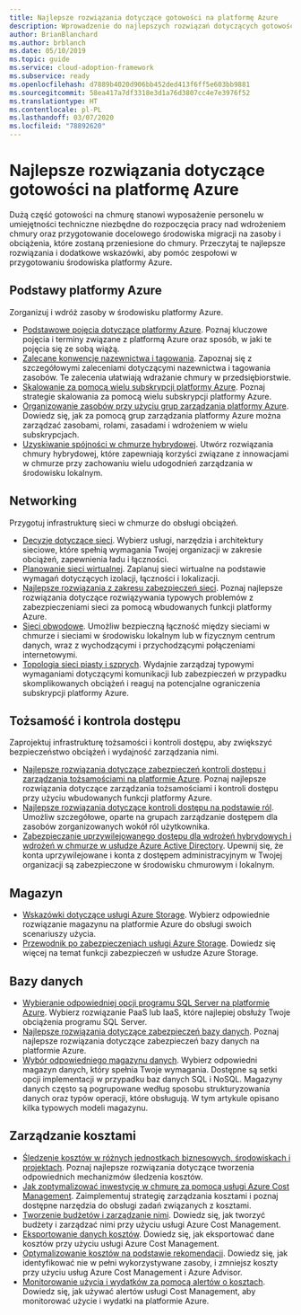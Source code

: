 ```yaml
---
title: Najlepsze rozwiązania dotyczące gotowości na platformę Azure
description: Wprowadzenie do najlepszych rozwiązań dotyczących gotowości na platformę Azure.
author: BrianBlanchard
ms.author: brblanch
ms.date: 05/10/2019
ms.topic: guide
ms.service: cloud-adoption-framework
ms.subservice: ready
ms.openlocfilehash: d7889b4020d906bb452ded413f6ff5e603bb9881
ms.sourcegitcommit: 58ea417a7df3318e3d1a76d3807cc4e7e3976f52
ms.translationtype: HT
ms.contentlocale: pl-PL
ms.lasthandoff: 03/07/2020
ms.locfileid: "78892620"
---
```

# <a name="best-practices-for-azure-readiness"></a>Najlepsze rozwiązania dotyczące gotowości na platformę Azure

Dużą część gotowości na chmurę stanowi wyposażenie personelu w umiejętności techniczne niezbędne do rozpoczęcia pracy nad wdrożeniem chmury oraz przygotowanie docelowego środowiska migracji na zasoby i obciążenia, które zostaną przeniesione do chmury. Przeczytaj te najlepsze rozwiązania i dodatkowe wskazówki, aby pomóc zespołowi w przygotowaniu środowiska platformy Azure.

## <a name="azure-fundamentals"></a>Podstawy platformy Azure

Zorganizuj i wdróż zasoby w środowisku platformy Azure.

- [Podstawowe pojęcia dotyczące platformy Azure](../considerations/fundamental-concepts.md). Poznaj kluczowe pojęcia i terminy związane z platformą Azure oraz sposób, w jaki te pojęcia się ze sobą wiążą.
- [Zalecane konwencje nazewnictwa i tagowania](../azure-best-practices/naming-and-tagging.md). Zapoznaj się z szczegółowymi zaleceniami dotyczącymi nazewnictwa i tagowania zasobów. Te zalecenia ułatwiają wdrażanie chmury w przedsiębiorstwie.
- [Skalowanie za pomocą wielu subskrypcji platformy Azure](../azure-best-practices/scaling-subscriptions.md). Poznaj strategie skalowania za pomocą wielu subskrypcji platformy Azure.
- [Organizowanie zasobów przy użyciu grup zarządzania platformy Azure](https://docs.microsoft.com/azure/governance/management-groups/?toc=https://docs.microsoft.com/azure/cloud-adoption-framework/toc.json&bc=https://docs.microsoft.com/azure/cloud-adoption-framework/_bread/toc.json). Dowiedz się, jak za pomocą grup zarządzania platformy Azure można zarządzać zasobami, rolami, zasadami i wdrożeniem w wielu subskrypcjach.
- [Uzyskiwanie spójności w chmurze hybrydowej](../considerations/hybrid-consistency.md). Utwórz rozwiązania chmury hybrydowej, które zapewniają korzyści związane z innowacjami w chmurze przy zachowaniu wielu udogodnień zarządzania w środowisku lokalnym.

## <a name="networking"></a>Networking

Przygotuj infrastrukturę sieci w chmurze do obsługi obciążeń.

- [Decyzje dotyczące sieci](../considerations/networking-options.md). Wybierz usługi, narzędzia i architektury sieciowe, które spełnią wymagania Twojej organizacji w zakresie obciążeń, zapewnienia ładu i łączności.
- [Planowanie sieci wirtualnej](https://docs.microsoft.com/azure/virtual-network/virtual-network-vnet-plan-design-arm?toc=https://docs.microsoft.com/azure/cloud-adoption-framework/toc.json&bc=https://docs.microsoft.com/azure/cloud-adoption-framework/_bread/toc.json). Zaplanuj sieci wirtualne na podstawie wymagań dotyczących izolacji, łączności i lokalizacji.
- [Najlepsze rozwiązania z zakresu zabezpieczeń sieci](https://docs.microsoft.com/azure/security/azure-security-network-security-best-practices?toc=https://docs.microsoft.com/azure/cloud-adoption-framework/toc.json&bc=https://docs.microsoft.com/azure/cloud-adoption-framework/_bread/toc.json). Poznaj najlepsze rozwiązania dotyczące rozwiązywania typowych problemów z zabezpieczeniami sieci za pomocą wbudowanych funkcji platformy Azure.
- [Sieci obwodowe](./perimeter-networks.md). Umożliw bezpieczną łączność między sieciami w chmurze i sieciami w środowisku lokalnym lub w fizycznym centrum danych, wraz z wychodzącymi i przychodzącymi połączeniami internetowymi.
- [Topologia sieci piasty i szprych](./hub-spoke-network-topology.md). Wydajnie zarządzaj typowymi wymaganiami dotyczącymi komunikacji lub zabezpieczeń w przypadku skomplikowanych obciążeń i reaguj na potencjalne ograniczenia subskrypcji platformy Azure.

## <a name="identity-and-access-control"></a>Tożsamość i kontrola dostępu

Zaprojektuj infrastrukturę tożsamości i kontroli dostępu, aby zwiększyć bezpieczeństwo obciążeń i wydajność zarządzania nimi.

- [Najlepsze rozwiązania dotyczące zabezpieczeń kontroli dostępu i zarządzania tożsamościami na platformie Azure](https://docs.microsoft.com/azure/security/azure-security-identity-management-best-practices?toc=https://docs.microsoft.com/azure/cloud-adoption-framework/toc.json&bc=https://docs.microsoft.com/azure/cloud-adoption-framework/_bread/toc.json). Poznaj najlepsze rozwiązania dotyczące zarządzania tożsamościami i kontroli dostępu przy użyciu wbudowanych funkcji platformy Azure.
- [Najlepsze rozwiązania dotyczące kontroli dostępu na podstawie ról](../considerations/roles.md). Umożliw szczegółowe, oparte na grupach zarządzanie dostępem dla zasobów zorganizowanych wokół ról użytkownika.
- [Zabezpieczanie uprzywilejowanego dostępu dla wdrożeń hybrydowych i wdrożeń w chmurze w usłudze Azure Active Directory](https://docs.microsoft.com/azure/active-directory/users-groups-roles/directory-admin-roles-secure?toc=https://docs.microsoft.com/azure/cloud-adoption-framework/toc.json&bc=https://docs.microsoft.com/azure/cloud-adoption-framework/_bread/toc.json). Upewnij się, że konta uprzywilejowane i konta z dostępem administracyjnym w Twojej organizacji są zabezpieczone w środowisku chmurowym i lokalnym.

## <a name="storage"></a>Magazyn

- [Wskazówki dotyczące usługi Azure Storage](../considerations/storage-options.md). Wybierz odpowiednie rozwiązanie magazynu na platformie Azure do obsługi swoich scenariuszy użycia.
- [Przewodnik po zabezpieczeniach usługi Azure Storage](https://docs.microsoft.com/azure/storage/blobs/security-recommendations?toc=https://docs.microsoft.com/azure/cloud-adoption-framework/toc.json&bc=https://docs.microsoft.com/azure/cloud-adoption-framework/_bread/toc.json). Dowiedz się więcej na temat funkcji zabezpieczeń w usłudze Azure Storage.

## <a name="databases"></a>Bazy danych

- [Wybieranie odpowiedniej opcji programu SQL Server na platformie Azure](https://docs.microsoft.com/azure/sql-database/sql-database-paas-vs-sql-server-iaas?toc=https://docs.microsoft.com/azure/cloud-adoption-framework/toc.json&bc=https://docs.microsoft.com/azure/cloud-adoption-framework/_bread/toc.json). Wybierz rozwiązanie PaaS lub IaaS, które najlepiej obsłuży Twoje obciążenia programu SQL Server.
- [Najlepsze rozwiązania dotyczące zabezpieczeń bazy danych](https://docs.microsoft.com/azure/security/azure-database-security-best-practices?toc=https://docs.microsoft.com/azure/cloud-adoption-framework/toc.json&bc=https://docs.microsoft.com/azure/cloud-adoption-framework/_bread/toc.json). Poznaj najlepsze rozwiązania dotyczące zabezpieczeń bazy danych na platformie Azure.
- [Wybór odpowiedniego magazynu danych](https://docs.microsoft.com/azure/architecture/guide/technology-choices/data-store-overview). Wybierz odpowiedni magazyn danych, który spełnia Twoje wymagania. Dostępne są setki opcji implementacji w przypadku baz danych SQL i NoSQL. Magazyny danych często są pogrupowane według sposobu strukturyzowania danych oraz typów operacji, które obsługują. W tym artykule opisano kilka typowych modeli magazynu.

## <a name="cost-management"></a>Zarządzanie kosztami

- [Śledzenie kosztów w różnych jednostkach biznesowych, środowiskach i projektach](./track-costs.md). Poznaj najlepsze rozwiązania dotyczące tworzenia odpowiednich mechanizmów śledzenia kosztów.
- [Jak zoptymalizować inwestycję w chmurę za pomocą usługi Azure Cost Management](https://docs.microsoft.com/azure/cost-management-billing/costs/cost-mgt-best-practices?toc=https://docs.microsoft.com/azure/cloud-adoption-framework/toc.json&bc=https://docs.microsoft.com/azure/cloud-adoption-framework/_bread/toc.json). Zaimplementuj strategię zarządzania kosztami i poznaj dostępne narzędzia do obsługi zadań związanych z kosztami.
- [Tworzenie budżetów i zarządzanie nimi](https://docs.microsoft.com/azure/cost-management-billing/costs/tutorial-acm-create-budgets?toc=https://docs.microsoft.com/azure/cloud-adoption-framework/toc.json&bc=https://docs.microsoft.com/azure/cloud-adoption-framework/_bread/toc.json). Dowiedz się, jak tworzyć budżety i zarządzać nimi przy użyciu usługi Azure Cost Management.
- [Eksportowanie danych kosztów](https://docs.microsoft.com/azure/cost-management-billing/costs/tutorial-export-acm-data?toc=https://docs.microsoft.com/azure/cloud-adoption-framework/toc.json&bc=https://docs.microsoft.com/azure/cloud-adoption-framework/_bread/toc.json). Dowiedz się, jak eksportować dane kosztów przy użyciu usługi Azure Cost Management.
- [Optymalizowanie kosztów na podstawie rekomendacji](https://docs.microsoft.com/azure/cost-management-billing/costs/tutorial-acm-opt-recommendations?toc=https://docs.microsoft.com/azure/cloud-adoption-framework/toc.json&bc=https://docs.microsoft.com/azure/cloud-adoption-framework/_bread/toc.json). Dowiedz się, jak identyfikować nie w pełni wykorzystywane zasoby, i zmniejsz koszty przy użyciu usług Azure Cost Management i Azure Advisor.
- [Monitorowanie użycia i wydatków za pomocą alertów o kosztach](https://docs.microsoft.com/azure/cost-management-billing/costs/cost-mgt-alerts-monitor-usage-spending?toc=https://docs.microsoft.com/azure/cloud-adoption-framework/toc.json&bc=https://docs.microsoft.com/azure/cloud-adoption-framework/_bread/toc.json). Dowiedz się, jak używać alertów usługi Cost Management, aby monitorować użycie i wydatki na platformie Azure.
